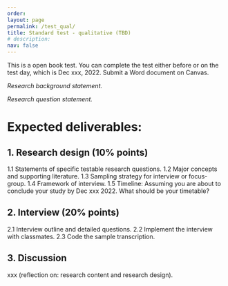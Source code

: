 ```yaml
---
order: 
layout: page
permalink: /test_qual/
title: Standard test - qualitative (TBD)
# description:
nav: false
---
```


This is a open book test. You can complete the test either before or on the test day, which is Dec xxx, 2022. Submit a Word document on Canvas. 

<!-- (IRB not covered, but very important, we should briefly mention in class) -->

_Research background statement._

_Research question statement._

# Expected deliverables:

## 1. Research design (10% points)

1.1 Statements of specific testable research questions.
1.2 Major concepts and supporting literature.
1.3 Sampling strategy for interview or focus-group.
1.4 Framework of interview.
1.5 Timeline: Assuming you are about to conclude your study by Dec xxx 2022. What should be your timetable?

## 2. Interview (20% points)

2.1 Interview outline and detailed questions.
2.2 Implement the interview with classmates.
2.3 Code the sample transcription.

## 3. Discussion

xxx (reflection on: research content and research design).

